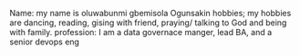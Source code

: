 
Name: my name is oluwabunmi gbemisola Ogunsakin
hobbies; my  hobbies are dancing, reading, gising with friend, praying/ talking to God and being with family.
profession: I am a data governace manger, lead BA, and a senior devops eng

